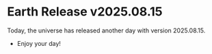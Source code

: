 # Earth Release v2025.08.15
Today, the universe has released another day with version 2025.08.15.
- Enjoy your day!
